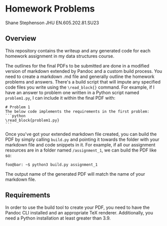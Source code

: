 # Homework Problems
Shane Stephenson
JHU EN.605.202.81.SU23

## Overview
This repository contains the writeup and any generated code for each homework assignment in my data structures course.

The outlines for the final PDFs to be submitted are done in a modified version of markdown extended by Pandoc and a custom build process.  You need to create a markdown .md file and generally outline the homework problems and answers.  There's a build script that will impute any specified code files you write using the `\read_block{}` command.  For example, if I have an answer to problem one written in a Python script named `problem1.py`, I can include it within the final PDF with:
````
# Problem 1
The below code implements the requirements in the first problem:
```python
\read_block{problem1.py}
```
````

Once you've got your extended markdown file created, you can build the PDF by simply calling `build.py` and pointing it towards the folder with your markdown file and code snippets in it.  For example, if all our assignment resources are in a folder named `/assignment_1`, we can build the PDF like so:
```console
foo@bar: ~$ python3 build.py assignment_1
```
The output name of the generated PDF will match the name of your markdown file.

## Requirements

In order to use the build tool to create your PDF, you need to have the Pandoc CLI installed and an appropriate TeX renderer.  Additionally, you need a Python installation at least greater than 3.9.
